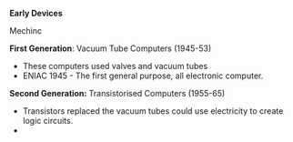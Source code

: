 
**Early Devices**

Mechinc

**First Generation**: Vacuum Tube Computers (1945-53)
- These computers used valves and vacuum tubes 
- ENIAC 1945 - The first general purpose, all electronic computer. 

**Second Generation:** Transistorised Computers (1955-65)
- Transistors replaced the vacuum tubes could use electricity to create logic circuits. 
- 